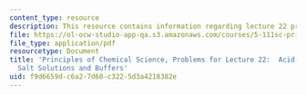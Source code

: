 ```yaml
---
content_type: resource
description: This resource contains information regarding lecture 22 problem.
file: https://ol-ocw-studio-app-qa.s3.amazonaws.com/courses/5-111sc-principles-of-chemical-science-fall-2014/f9d6659dc6a27d60c3225d3a4218382e_MIT5_111F14_Lec22Prob.pdf
file_type: application/pdf
resourcetype: Document
title: 'Principles of Chemical Science, Problems for Lecture 22:  Acid-Base Equilibrium:
  Salt Solutions and Buffers'
uid: f9d6659d-c6a2-7d60-c322-5d3a4218382e
---
```

